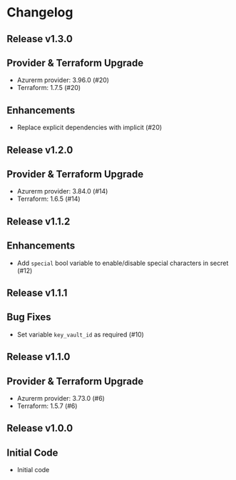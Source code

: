 # Changelog

## Release v1.3.0

## Provider & Terraform Upgrade

- Azurerm provider: 3.96.0 (#20)
- Terraform: 1.7.5 (#20)

## Enhancements

- Replace explicit dependencies with implicit (#20)
   
## Release v1.2.0

## Provider & Terraform Upgrade
- Azurerm provider: 3.84.0 (#14)
- Terraform: 1.6.5 (#14)
   
## Release v1.1.2

## Enhancements

- Add `special` bool variable to enable/disable special characters in secret (#12)


   
## Release v1.1.1

## Bug Fixes

- Set variable `key_vault_id` as required (#10)



   
## Release v1.1.0

## Provider & Terraform Upgrade
- Azurerm provider: 3.73.0 (#6)
- Terraform: 1.5.7 (#6)
   
## Release v1.0.0

## Initial Code

- Initial code


   
